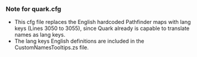 ### Note for quark.cfg
- This cfg file replaces the English hardcoded Pathfinder maps with lang keys (Lines 3050 to 3055), since Quark already is capable to translate names as lang keys.
- The lang keys English definitions are included in the CustomNamesTooltips.zs file.

